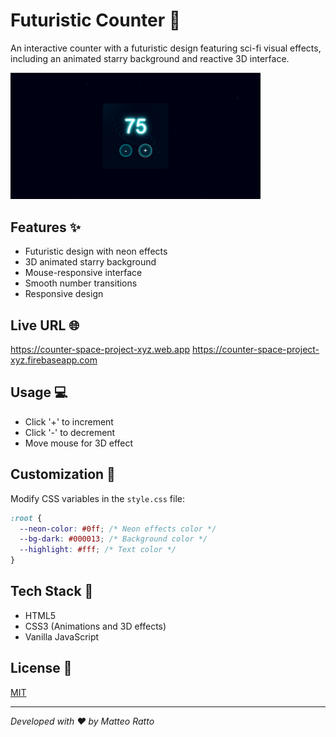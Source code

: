 # Futuristic Counter 🚀

An interactive counter with a futuristic design featuring sci-fi visual effects, including an animated starry background and reactive 3D interface.

[<img src="./screen/screen.png" alt="Project Screenshot" width="400"/>](./screen/screen.png)

## Features ✨

- Futuristic design with neon effects
- 3D animated starry background
- Mouse-responsive interface
- Smooth number transitions
- Responsive design

## Live URL 🌐

https://counter-space-project-xyz.web.app
https://counter-space-project-xyz.firebaseapp.com

## Usage 💻

- Click '+' to increment
- Click '-' to decrement
- Move mouse for 3D effect

## Customization 🎨

Modify CSS variables in the `style.css` file:

```css
:root {
  --neon-color: #0ff; /* Neon effects color */
  --bg-dark: #000013; /* Background color */
  --highlight: #fff; /* Text color */
}
```

## Tech Stack 🔧

- HTML5
- CSS3 (Animations and 3D effects)
- Vanilla JavaScript

## License 📄

[MIT](./LICENSE)

---

_Developed with ❤️ by Matteo Ratto_
